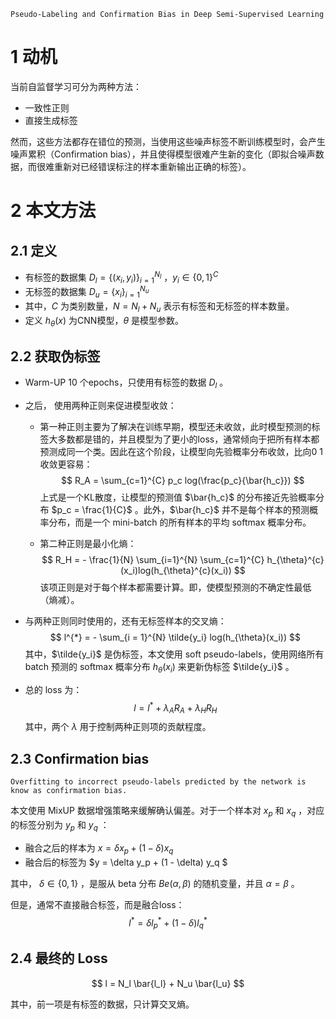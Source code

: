 `Pseudo-Labeling and Confirmation Bias in Deep Semi-Supervised Learning`

# 1 动机

当前自监督学习可分为两种方法：

+ 一致性正则
+ 直接生成标签

然而，这些方法都存在错位的预测，当使用这些噪声标签不断训练模型时，会产生噪声累积（Confirmation bias），并且使得模型很难产生新的变化（即拟合噪声数据，而很难重新对已经错误标注的样本重新输出正确的标签）。



# 2 本文方法

## 2.1 定义

+ 有标签的数据集 $D_l = \{(x_i, y_i)\}^{N_l}_{i=1}$ ，$y_i \in \{0, 1\}^C$
+ 无标签的数据集 $D_u = \{x_i\}^{N_u}_{i=1}$ 
+ 其中，$C$ 为类别数量，$N = N_l + N_u$ 表示有标签和无标签的样本数量。
+ 定义 $h_{\theta}(x)$ 为CNN模型，$\theta$ 是模型参数。

## 2.2 获取伪标签

+ Warm-UP 10 个epochs，只使用有标签的数据 $D_l$ 。

+ 之后， 使用两种正则来促进模型收敛：

  + 第一种正则主要为了解决在训练早期，模型还未收敛，此时模型预测的标签大多数都是错的，并且模型为了更小的loss，通常倾向于把所有样本都预测成同一个类。因此在这个阶段，让模型向先验概率分布收敛，比向0 1收敛更容易：
    $$
    R_A = \sum_{c=1}^{C} p_c log(\frac{p_c}{\bar{h_c}})
    $$
    上式是一个KL散度，让模型的预测值 $\bar{h_c}$ 的分布接近先验概率分布 $p_c = \frac{1}{C}$ 。此外，$\bar{h_c}$ 并不是每个样本的预测概率分布，而是一个 mini-batch 的所有样本的平均 softmax 概率分布。

  + 第二种正则是最小化熵：
    $$
    R_H = - \frac{1}{N} \sum_{i=1}^{N} \sum_{c=1}^{C} h_{\theta}^{c}(x_i)log(h_{\theta}^{c}(x_i))
    $$
    该项正则是对于每个样本都需要计算。即，使模型预测的不确定性最低（熵减）。

+ 与两种正则同时使用的，还有无标签样本的交叉熵：
  $$
  l^{*} = - \sum_{i = 1}^{N} \tilde{y_i} log(h_{\theta}(x_i))
  $$
  其中，$\tilde{y_i}$ 是伪标签，本文使用 soft pseudo-labels，使用网络所有 batch 预测的 softmax 概率分布 $h_{\theta}(x_i)$ 来更新伪标签 $\tilde{y_i}$ 。

+ 总的 loss 为：
  $$
  l = l^{*} + \lambda_A R_A + \lambda_H R_H
  $$
  其中，两个 $\lambda$ 用于控制两种正则项的贡献程度。

## 2.3 Confirmation bias

`Overfitting to incorrect pseudo-labels predicted by the network is know as confirmation bias.`

本文使用 MixUP 数据增强策略来缓解确认偏差。对于一个样本对 $x_p$ 和 $x_q$ ，对应的标签分别为 $y_p$ 和 $y_q$ ：

+  融合之后的样本为  $x = \delta x_p + (1 - \delta) x_q$
+ 融合后的标签为 $y = \delta y_p + (1 - \delta) y_q $

其中， $\delta \in \{0, 1\}$ ，是服从 beta 分布 $Be(\alpha, \beta)$ 的随机变量，并且 $\alpha = \beta$ 。

但是，通常不直接融合标签，而是融合loss：
$$
l^* = \delta l^*_p + (1-\delta)l^*_q
$$

## 2.4 最终的 Loss

$$
l = N_l \bar{l_l} + N_u \bar{l_u}
$$

其中，前一项是有标签的数据，只计算交叉熵。